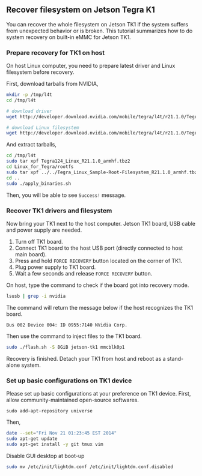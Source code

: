 ## Recover filesystem on Jetson Tegra K1

You can recover the whole filesystem on Jetson TK1 if the system suffers from unexpected behavior or is broken.
This tutorial summarizes how to do system recovery on built-in eMMC for Jetson TK1.


### Prepare recovery for TK1 on host

On host Linux computer, you need to prepare latest driver and Linux filesystem before recovery.

First, download tarballs from NVIDIA,

```sh
mkdir -p /tmp/l4t
cd /tmp/l4t

# download driver
wget http://developer.download.nvidia.com/mobile/tegra/l4t/r21.1.0/Tegra124_Linux_R21.1.0_armhf.tbz2

# download Linux filesystem
wget http://developer.download.nvidia.com/mobile/tegra/l4t/r21.1.0/Tegra_Linux_Sample-Root-Filesystem_R21.1.0_armhf.tbz2
```

And extract tarballs,

```sh
cd /tmp/l4t
sudo tar xpf Tegra124_Linux_R21.1.0_armhf.tbz2
cd Linux_for_Tegra/rootfs
sudo tar xpf ../../Tegra_Linux_Sample-Root-Filesystem_R21.1.0_armhf.tbz2
cd ..
sudo ./apply_binaries.sh
```

Then, you will be able to see `Success!` message.


### Recover TK1 drivers and filesystem

Now bring your TK1 next to the host computer.
Jetson TK1 board, USB cable and power supply are needed.

1. Turn off TK1 board.
2. Connect TK1 board to the host USB port (directly connected to host main board).
3. Press and hold `FORCE RECOVERY` button located on the corner of TK1.
4. Plug power supply to TK1 board.
5. Wait a few seconds and release `FORCE RECOVERY` button.

On host, type the command to check if the board got into recovery mode.

```sh
lsusb | grep -i nvidia
```

The command will return the message below if the host recognizes the TK1 board.

```
Bus 002 Device 004: ID 0955:7140 NVidia Corp.
```

Then use the command to inject files to the TK1 board.

```sh
sudo ./flash.sh -S 8GiB jetson-tk1 mmcblk0p1
```

Recovery is finished.
Detach your TK1 from host and reboot as a stand-alone system.


### Set up basic configurations on TK1 device

Please set up basic configurations at your preference on TK1 device.
First, allow community-maintained open-source softwares.

```
sudo add-apt-repository universe
```

Then,

```sh
date --set="Fri Nov 21 01:23:45 EST 2014"
sudo apt-get update
sudo apt-get install -y git tmux vim
```

Disable GUI desktop at boot-up

```sh
sudo mv /etc/init/lightdm.conf /etc/init/lightdm.conf.disabled
```

